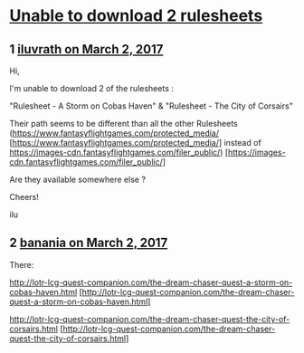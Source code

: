 # [Unable to download 2 rulesheets](https://community.fantasyflightgames.com/topic/243873-unable-to-download-2-rulesheets/)

## 1 [iluvrath on March 2, 2017](https://community.fantasyflightgames.com/topic/243873-unable-to-download-2-rulesheets/?do=findComment&comment=2663674)

Hi,

I'm unable to download 2 of the rulesheets :

"Rulesheet - A Storm on Cobas Haven" & "Rulesheet - The City of Corsairs"

Their path seems to be different than all the other Rulesheets (https://www.fantasyflightgames.com/protected_media/ [https://www.fantasyflightgames.com/protected_media/] instead of https://images-cdn.fantasyflightgames.com/filer_public/) [https://images-cdn.fantasyflightgames.com/filer_public/]

Are they available somewhere else ?

Cheers!

ilu

## 2 [banania on March 2, 2017](https://community.fantasyflightgames.com/topic/243873-unable-to-download-2-rulesheets/?do=findComment&comment=2664107)

There:

http://lotr-lcg-quest-companion.com/the-dream-chaser-quest-a-storm-on-cobas-haven.html [http://lotr-lcg-quest-companion.com/the-dream-chaser-quest-a-storm-on-cobas-haven.html]

http://lotr-lcg-quest-companion.com/the-dream-chaser-quest-the-city-of-corsairs.html [http://lotr-lcg-quest-companion.com/the-dream-chaser-quest-the-city-of-corsairs.html]

